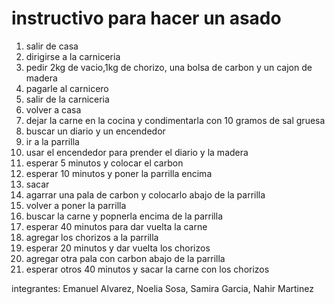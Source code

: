 # instructivo para hacer un asado
1. salir de casa
2. dirigirse a la carniceria
3. pedir 2kg de vacio,1kg de chorizo, una bolsa de carbon y un cajon de madera
4. pagarle al carnicero
5. salir de la carniceria
6. volver a casa
7. dejar la carne en la cocina y condimentarla con 10 gramos de sal gruesa
8. buscar un diario y un encendedor
9. ir a la parrilla
10. usar el encendedor para prender el diario y la madera
11. esperar 5 minutos y colocar el carbon
12. esperar 10 minutos y poner la parrilla encima
13. sacar
14. agarrar una pala de carbon y colocarlo abajo de la parrilla
15. volver a poner la parrilla
16. buscar la carne y popnerla encima de la parrilla
17. esperar 40 minutos para dar vuelta la carne
18. agregar los chorizos a la parrilla
19. esperar 20 minutos y dar vuelta los chorizos
20. agregar otra pala con carbon abajo de la parrilla
21. esperar otros 40 minutos y sacar la carne con los chorizos

 integrantes:
 Emanuel Alvarez, Noelia Sosa, Samira Garcia, Nahir Martinez